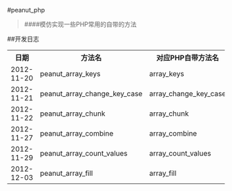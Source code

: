 #peanut_php
> ####模仿实现一些PHP常用的自带的方法 

##开发日志

<table>
	<tr>
		<th>日期</th>
		<th>方法名</th>
		<th>对应PHP自带方法名</th>
	</tr>
	<tr>
		<td>2012-11-20</td>
		<td>peanut_array_keys</td>
		<td>array_keys</td>
	</tr>
	<tr>
		<td>2012-11-21</td>
		<td>peanut_array_change_key_case</td>
		<td>array_change_key_case</td>
	</tr>
	<tr>
		<td>2012-11-22</td>
		<td>peanut_array_chunk</td>
		<td>array_chunk</td>
	</tr>
	<tr>
		<td>2012-11-27</td>
		<td>peanut_array_combine</td>
		<td>array_combine</td>
	</tr>
	<tr>
		<td>2012-11-29</td>
		<td>peanut_array_count_values</td>
		<td>array_count_values</td>
	</tr>
	<tr>
		<td>2012-12-03</td>
		<td>peanut_array_fill</td>
		<td>array_fill</td>
	</tr>
</table>